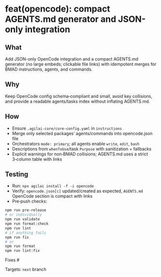 # feat(opencode): compact AGENTS.md generator and JSON-only integration

## What

Add JSON-only OpenCode integration and a compact AGENTS.md generator (no large embeds; clickable file links) with idempotent merges for BMAD instructions, agents, and commands.

## Why

Keep OpenCode config schema‑compliant and small, avoid key collisions, and provide a readable agents/tasks index without inflating AGENTS.md.

## How

- Ensure `.agilai-core/core-config.yaml` in `instructions`
- Merge only selected packages’ agents/commands into opencode.json file
- Orchestrators `mode: primary`; all agents enable `write`, `edit`, `bash`
- Descriptions from `whenToUse`/task `Purpose` with sanitization + fallbacks
- Explicit warnings for non‑BMAD collisions; AGENTS.md uses a strict 3‑column table with links

## Testing

- Run: `npx agilai install -f -i opencode`
- Verify: `opencode.json[c]` updated/created as expected, `AGENTS.md` OpenCode section is compact with links
- Pre‑push checks:

```bash
npm run pre-release
# or individually
npm run validate
npm run format:check
npm run lint
# if anything fails
npm run fix
# or
npm run format
npm run lint:fix
```

Fixes #<issue-number>

Targets: `next` branch
